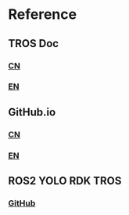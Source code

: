 # Reference

## TROS Doc 
### [CN](https://developer.d-robotics.cc/rdk_doc/Robot_development/boxs/segmentation/yolov8_seg)
### [EN](https://developer.d-robotics.cc/rdk_doc/en/Robot_development/boxs/segmentation/yolov8_seg)

## GitHub.io
### [CN](https://d-robotics.github.io/rdk_doc/Robot_development/boxs/segmentation/yolov8_seg)
### [EN](https://d-robotics.github.io/rdk_doc/en/Robot_development/boxs/segmentation/yolov8_seg/)

## ROS2 YOLO RDK TROS

### [GitHub](https://github.com/WuChao-2024/ROS2_YOLO_RDK_TROS)
